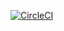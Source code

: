 [![CircleCI](https://circleci.com/gh/nirmalbaral/webdriverio-template.svg?style=svg)](https://circleci.com/gh/nirmalbaral/webdriverio-template)